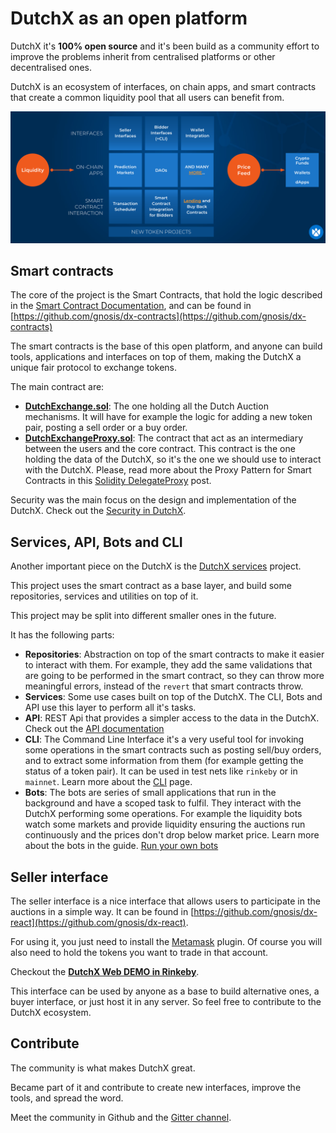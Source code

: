 # DutchX as an open platform
DutchX it's **100% open source** and it's been build as a community effort to improve
the problems inherit from centralised platforms or other decentralised ones.

DutchX is an ecosystem of interfaces, on chain apps, and smart contracts that
create a common liquidity pool that all users can benefit from.

![Open Platform](./_static/open-platform.png)

## Smart contracts
The core of the project is the Smart Contracts, that hold the logic described in
the [Smart Contract Documentation](./smart-contract-documentation.html), and
can be found in [https://github.com/gnosis/dx-contracts](https://github.com/gnosis/dx-contracts)

The smart contracts is the base of this open platform, and anyone can build
tools, applications and interfaces on top of them, making the DutchX a unique
fair protocol to exchange tokens.

The main contract are:
* [**DutchExchange.sol**](https://github.com/gnosis/dx-contracts/blob/master/contracts/DutchExchange.sol):
The one holding all the Dutch Auction mechanisms. It will have for example the
logic for adding a new token pair, posting a sell order or a buy order.
* [**DutchExchangeProxy.sol**](https://github.com/gnosis/dx-contracts/blob/master/contracts/DutchExchangeProxy.sol):
The contract that act as an intermediary between the users and the core contract.
This contract is the one holding the data of the DutchX, so it's the one we should
use to interact with the DutchX. Please, read more about the Proxy Pattern for
Smart Contracts in this <a href="https://blog.gnosis.pm/solidity-delegateproxy-contracts-e09957d0f201" target="_blank">Solidity DelegateProxy</a> post.

Security was the main focus on the design and implementation of the DutchX.
Check out the [Security in DutchX](./security-of-the-contracts.html).

## Services, API, Bots and CLI
Another important piece on the DutchX is the [DutchX services](https://github.com/gnosis/dx-services) project.

This project uses the smart contract as a base layer, and build some
 repositories, services and utilities on top of it.

This project may be split into different smaller ones in the future.

It has the following parts:
* **Repositories**: Abstraction on top of the smart contracts to make it easier
to interact with them. For example, they add the same validations that are going
to be performed in the smart contract, so they can throw more meaningful errors,
instead of the `revert` that smart contracts throw.
* **Services**: Some use cases built on top of the DutchX. The CLI, Bots and API
 use this layer to perform all it's tasks.
* **API**: REST Api that provides a simpler access to the data in the DutchX.
Check out the [API documentation](./api.html)
* **CLI**: The Command Line Interface it's a very useful tool for invoking some
operations in the smart contracts such as posting sell/buy orders, and to
extract some information from them (for example getting the status of a token
pair).
It can be used in test nets like `rinkeby` or in `mainnet`.
Learn more about the [CLI](./cli.html) page.
* **Bots**: The bots are series of small applications that run in the background
and have a scoped task to fulfil. They interact with the DutchX performing some
operations. For example the liquidity bots watch some markets and provide
liquidity ensuring the auctions run continuously and the prices don't drop below
market price. Learn more about the bots in the guide.
[Run your own bots](./run-your-own-bots.html)

## Seller interface
The seller interface is a nice interface that allows users to participate in the
auctions in a simple way. It can be found in [https://github.com/gnosis/dx-react](https://github.com/gnosis/dx-react).

For using it, you just need to install the [Metamask](https://metamask.io/)
plugin. Of course you will also need to hold the tokens you want to trade in
that account.

Checkout the [**DutchX Web DEMO in Rinkeby**](https://dutchx-rinkeby.d.exchange/).

This interface can be used by anyone as a base to build alternative ones, a
buyer interface, or just host it in any server. So feel free to contribute to
the DutchX ecosystem.

## Contribute
The community is what makes DutchX great.

Became part of it and contribute to create new interfaces, improve the tools,
and spread the word.

Meet the community in Github and the [Gitter channel](https://gitter.im/gnosis/DutchX).
